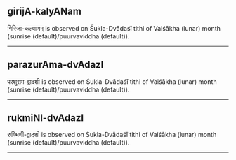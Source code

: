 ## girijA-kalyANam
गिरिजा-कल्याणम् is observed on Śukla-Dvādaśī tithi of Vaiśākha (lunar) month (sunrise (default)/puurvaviddha (default)).



---
## parazurAma-dvAdazI
परशुराम-द्वादशी is observed on Śukla-Dvādaśī tithi of Vaiśākha (lunar) month (sunrise (default)/puurvaviddha (default)).



---
## rukmiNI-dvAdazI
रुक्मिणी-द्वादशी is observed on Śukla-Dvādaśī tithi of Vaiśākha (lunar) month (sunrise (default)/puurvaviddha (default)).



---
